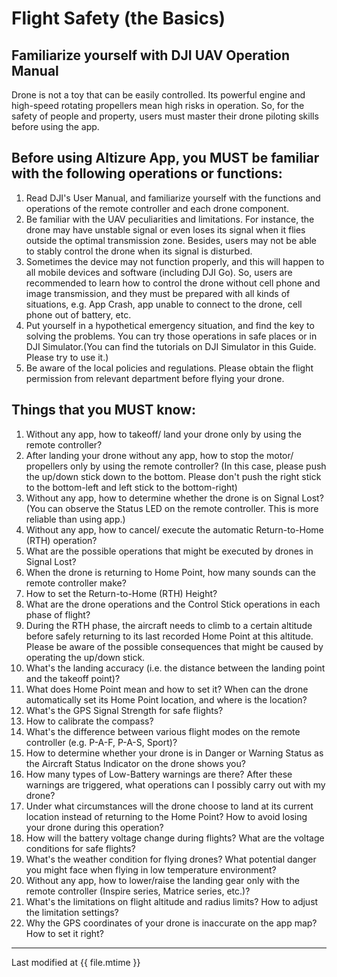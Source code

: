 # Flight Safety (the Basics)

## Familiarize yourself with DJI UAV Operation Manual

Drone is not a toy that can be easily controlled. Its powerful engine and high-speed rotating propellers mean high risks in operation. So, for the safety of people and property, users must master their drone piloting skills before using the app.

## Before using Altizure App, you MUST be familiar with the following operations or functions:

1. Read DJI's User Manual, and familiarize yourself with the functions and operations of the remote controller and each drone component.
2. Be familiar with the UAV peculiarities and limitations. For instance, the drone may have unstable signal or even loses its signal when it flies outside the optimal transmission zone. Besides, users may not be able to stably control the drone when its signal is disturbed.
3. Sometimes the device may not function properly, and this will happen to all mobile devices and software (including DJI Go). So, users are recommended to learn how to control the drone without cell phone and image transmission, and they must be prepared with all kinds of situations, e.g. App Crash, app unable to connect to the drone, cell phone out of battery, etc.
4. Put yourself in a hypothetical emergency situation, and find the key to solving the problems. You can try those operations in safe places or in DJI Simulator.(You can find the tutorials on DJI Simulator in this Guide. Please try to use it.)
5. Be aware of the local policies and regulations. Please obtain the flight permission from relevant department before flying your drone.

## Things that you MUST know:

1. Without any app, how to takeoff/ land your drone only by using the remote controller?
2. After landing your drone without any app, how to stop the motor/ propellers only by using the remote controller? (In this case, please push the up/down stick down to the bottom. Please don't push the right stick to the bottom-left and left stick to the bottom-right)
3. Without any app, how to determine whether the drone is on Signal Lost? (You can observe the Status LED on the remote controller. This is more reliable than using app.)
4. Without any app, how to cancel/ execute the automatic Return-to-Home (RTH) operation?
5. What are the possible operations that might be executed by drones in Signal Lost?
6. When the drone is returning to Home Point, how many sounds can the remote controller make?
7. How to set the Return-to-Home (RTH) Height?
8. What are the drone operations and the Control Stick operations in each phase of flight?
9. During the RTH phase, the aircraft needs to climb to a certain altitude before safely returning to its last recorded Home Point at this altitude. Please be aware of the possible consequences that might be caused by operating the up/down stick.
10. What's the landing accuracy (i.e. the distance between the landing point and the takeoff point)?
11. What does Home Point mean and how to set it? When can the drone automatically set its Home Point location, and where is the location?
12. What's the GPS Signal Strength for safe flights?
13. How to calibrate the compass?
14. What's the difference between various flight modes on the remote controller (e.g. P-A-F, P-A-S, Sport)?
15. How to determine whether your drone is in Danger or Warning Status as the Aircraft Status Indicator on the drone shows you?
16. How many types of Low-Battery warnings are there? After these warnings are triggered, what operations can I possibly carry out with my drone?
17. Under what circumstances will the drone choose to land at its current location instead of returning to the Home Point? How to avoid losing your drone during this operation?
18. How will the battery voltage change during flights? What are the voltage conditions for safe flights?
19. What's the weather condition for flying drones? What potential danger you might face when flying in low temperature environment?
20. Without any app, how to lower/raise the landing gear only with the remote controller (Inspire series, Matrice series, etc.)?
21. What's the limitations on flight altitude and radius limits? How to adjust the limitation settings?
22. Why the GPS coordinates of your drone is inaccurate on the app map? How to set it right?


---

Last modified at {{ file.mtime }}